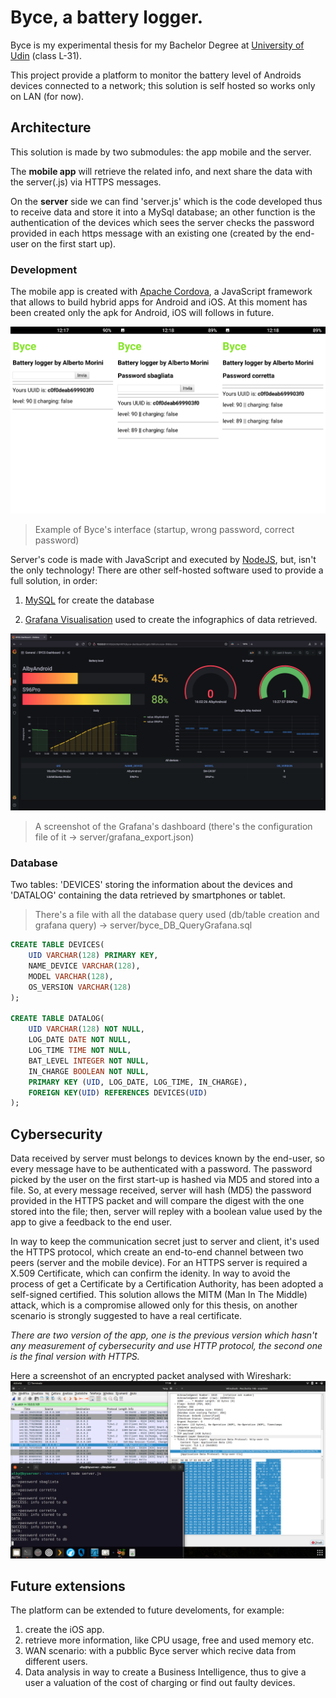 # Byce, a battery logger.

Byce is my experimental thesis for my Bachelor Degree at <a href="https://www.uniud.it/it/didattica/corsi/area-scientifica/scienze-matematiche-informatiche-multimediali-fisiche/laurea/internet-of-things-big-data-web/corso/internet-of-things-big-data-web">University of Udin</a> (class L-31).

This project provide a platform to monitor the battery level of Androids devices connected to a network; this solution is self hosted so works only on LAN (for now).

## Architecture

This solution is made by two submodules: the app mobile and the server.

The **mobile app** will retrieve the related info, and next share the data with the server(.js) via HTTPS messages.

On the **server** side we can find 'server.js' which is the code developed thus to receive data and store it into a MySql database; an other function is the authentication of the devices which sees the server checks the password provided in each https message with an existing one (created by the end-user on the first start up).


### Development
The mobile app is created with <a href="https://cordova.apache.org/">Apache Cordova</a>, a JavaScript framework that allows to build hybrid apps for Android and iOS.
At this moment has been created only the apk for Android, iOS will follows in future.

![ByceGUI](./+img/byceGUI.png)
> Example of Byce's interface (startup, wrong password, correct password)

Server's code is made with JavaScript and executed by <a href="https://nodejs.org/en/">NodeJS</a>, but, isn't the only technology! There are other self-hosted software used to provide a full solution, in order:

1. <a href="https://www.mysql.com/">MySQL</a> for create the database

2. <a href="https://grafana.com/grafana/">Grafana Visualisation</a> used to create the infographics of data retrieved.

![grafana](./+img/grafanaShot.png)
> A screenshot of the Grafana's dashboard (there's the configuration file of it -> server/grafana_export.json)

### Database
Two tables: 'DEVICES' storing the information about the devices and 'DATALOG' containing the data retrieved by smartphones or tablet.
> There's a file with all the database query used (db/table creation and grafana query) -> server/byce_DB_QueryGrafana.sql

```sql
CREATE TABLE DEVICES(
    UID VARCHAR(128) PRIMARY KEY,
    NAME_DEVICE VARCHAR(128),
    MODEL VARCHAR(128),
    OS_VERSION VARCHAR(128)
);

CREATE TABLE DATALOG(
    UID VARCHAR(128) NOT NULL,
    LOG_DATE DATE NOT NULL,
    LOG_TIME TIME NOT NULL,
    BAT_LEVEL INTEGER NOT NULL,
    IN_CHARGE BOOLEAN NOT NULL,
    PRIMARY KEY (UID, LOG_DATE, LOG_TIME, IN_CHARGE),
    FOREIGN KEY(UID) REFERENCES DEVICES(UID)
);
```

## Cybersecurity
Data received by server must belongs to devices known by the end-user, so every message have to be authenticated with a password.
The password picked by the user on the first start-up is hashed via MD5 and stored into a file.
So, at every message received, server will hash (MD5) the password provided in the HTTPS packet and will compare the digest with the one stored into the file; then, server will repley with a boolean value used by the app to give a feedback to the end user.


In way to keep the communication secret just to server and client, it's used the HTTPS protocol, which create an end-to-end channel between two peers (server and the mobile device).
For an HTTPS server is required a X.509 Certificate, which can confirm the idenity. 
In way to avoid the process of get a Certificate by a Certification Authority, has been adopted a self-signed certified. This solution allows the MITM (Man In The Middle) attack, which is a compromise allowed only for this thesis, on another scenario is strongly suggested to have a real certificate.

*There are two version of the app, one is the previous version which hasn't any measurement of cybersecurity and use HTTP protocol, the second one is the final version with HTTPS.*

Here a screenshot of an encrypted packet analysed with Wireshark:
![WiresharkHTTPS](./+img/SniffingPacchettoCifrato.png)

## Future extensions

The platform can be extended to future develoments, for example:

1) create the iOS app.
2) retrieve more information, like CPU usage, free and used memory etc.
3) WAN scenario: with a pubblic Byce server which recive data from different users.
4) Data analysis in way to create a Business Intelligence, thus to give a user a valuation of the cost of charging or find out faulty devices.